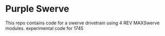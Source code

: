 # Purple Swerve

This repo contains code for a swerve drivetrain using 4 REV MAXSwerve modules.
experimental code for 1745
